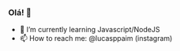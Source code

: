 ### Olá! 👋


- 🌱 I’m currently learning Javascript/NodeJS
- 📫 How to reach me: @lucasppaim (instagram)
